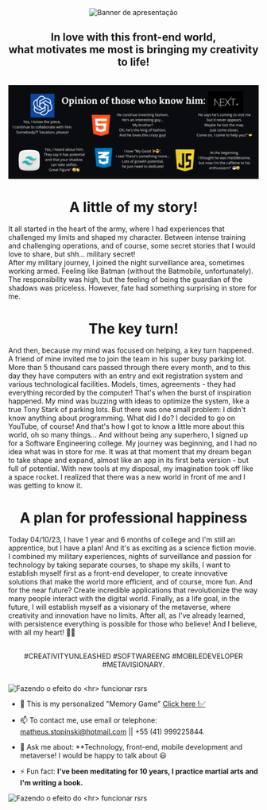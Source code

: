 <p align="center">  
  <img align="center" src="https://github.com/MatheusStopinski/MatheusStopinski/raw/main/assets/Banner3.gif" alt="Banner de apresentação">  
</p>

<h2 align="center">In love with this front-end world, <br> what motivates me most is bringing my creativity to life!</h2>
<br>
<img align="center" src="https://github.com/MatheusStopinski/MatheusStopinski/raw/main/assets/COMENTARIOS-DA-TURMA.png" alt="Opnião de quem me conhece"> 
<br>

<h1 align="center">A little of my story!</h1>

<p>It all started in the heart of the army, where I had experiences that challenged my limits and shaped my character. Between intense training and challenging operations, and of course, some secret stories that I would love to share, but shh... military secret!
<br>
After my military journey, I joined the night surveillance area, sometimes working armed. Feeling like Batman (without the Batmobile, unfortunately).
The responsibility was high, but the feeling of being the guardian of the shadows was priceless. However, fate had something surprising in store for me.
  
<h1 align="center">The key turn!</h1>

And then, because my mind was focused on helping, a key turn happened. A friend of mine invited me to join the team in his super busy parking lot. More than 5 thousand cars passed through there every month, and to this day they have computers with an entry and exit registration system and various technological facilities. Models, times, agreements - they had everything recorded by the computer!
That's when the burst of inspiration happened. My mind was buzzing with ideas to optimize the system, like a true Tony Stark of parking lots. But there was one small problem: I didn't know anything about programming. What did I do? I decided to go on YouTube, of course!
And that's how I got to know a little more about this world, oh so many things... And without being any superhero, I signed up for a Software Engineering college. My journey was beginning, and I had no idea what was in store for me.
It was at that moment that my dream began to take shape and expand, almost like an app in its first beta version - but full of potential. With new tools at my disposal, my imagination took off like a space rocket. I realized that there was a new world in front of me and I was getting to know it.

<h1 align="center">A plan for professional happiness</h1>

Today 04/10/23, I have 1 year and 6 months of college and I'm still an apprentice, but I have a plan! And it's as exciting as a science fiction movie. I combined my military experiences, nights of surveillance and passion for technology by taking separate courses, to shape my skills, I want to establish myself first as a front-end developer, to create innovative solutions that make the world more efficient, and of course, more fun. And for the near future? Create incredible applications that revolutionize the way many people interact with the digital world. Finally, as a life goal, in the future, I will establish myself as a visionary of the metaverse, where creativity and innovation have no limits.
After all, as I've already learned, with persistence everything is possible for those who believe! And I believe, with all my heart! 🚀💡
<br><br>
<p align="center">#CREATIVITYUNLEASHED #SOFTWAREENG #MOBILEDEVELOPER #METAVISIONARY.</p>
  
<br>

<img align="center center" src="https://i.imgur.com/Zi7HBrj.png" alt="Fazendo o efeito do <hr> funcionar rsrs">

- 🔭 This is my personalized "Memory Game" <a target="_blank" href="https://matheusstopinski.github.io/MemoryGame/">Click here !✅</a><!-- (https://github.com/MatheusStopinski). -->

- 📫 To contact me, use email or telephone: matheus.stopinski@hotmail.com || +55 (41) 999225844.

- 💬 Ask me about: **Technology, front-end, mobile development and metaverse! I would be happy to talk about 😃

- ⚡ Fun fact: **I've been meditating for 10 years, I practice martial arts and I'm writing a book.**

<img align="center center" src="https://i.imgur.com/Zi7HBrj.png" alt="Fazendo o efeito do <hr> funcionar rsrs">
<!--
⭐️ <a>My first repositories created.</a>

| <a href="https://github.com/anuraghazra/github-readme-stats">
  <img align="center" src="https://github-readme-stats.vercel.app/api/pin/?username=MatheusStopinski&repo=github-readme-stats&theme=buefy" />
</a>
<a href="https://github.com/anuraghazra/anuraghazra.github.io">
  <img align="center" src="https://github-readme-stats.vercel.app/api/pin/?username=MatheusStopinski&repo=anuraghazra.github.io&theme=buefy" />
</a> |


